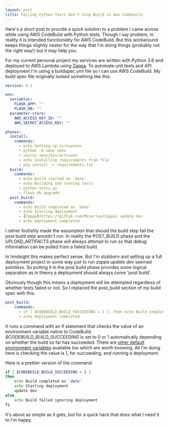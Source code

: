 ```yaml
---
layout: post
title: Failing Python Tests Don't Stop Build in Aws Codebuild
---
```


Here's a short post to provide a quick solution to a problem I came across while using AWS CodeBuild with Python tests. Though I say problem, in reality it is intended functionality for AWS CodeBuild. But this workaround keeps things slightly neater for the way that I'm doing things (probably not the right way!) but it may help you.

For my current personal project my services are written with Python 3.6 and deployed to AWS Lambda using [Zappa](https://github.com/Miserlou/Zappa). To automate unit tests and API deployment I'm using a buildspec.yml file so I can use AWS CodeBuild. My build spec file originally looked something like this:

```yaml
version: 0.2

env:
  variables:
    FLASK_APP: ""
    FLASK_DB: ""
  parameter-store:
    AWS_ACCESS_KEY_ID: ""
    AWS_SECRET_ACCESS_KEY: ""

phases:
  install:
    commands:
      - echo Setting up virtualenv
      - python -m venv venv
      - source venv/bin/activate
      - echo Installing requirements from file
      - pip install -r requirements.txt
  build:
    commands:
      - echo Build started on `date`
      - echo Building and running tests
      - python tests.py
      - flask db upgrade
  post_build:
    commands:
      - echo Build completed on `date`
      - echo Starting deployment
      - [Zappa](https://github.com/Miserlou/Zappa) update dev
      - echo Deployment completed
```

I rather foolishly made the assumption that should the build step fail the post build step wouldn't run. In reality the POST_BUILD phase and the UPLOAD_ARTIFACTS phase will always attempt to run so that debug information can be pulled from a failed build.

In hindsight this makes perfect sense. But I'm stubborn and setting up a full deployment project in some way just to run *zappa update dev* seemed pointless. So putting it in the post build phase provides some logical separation as in theory a deployment should always come 'post build'.

Obviously though this means a deployment will be attempted regardless of whether tests failed or not. So I replaced the post_build section of my build spec with this.

```yaml
post_build:
    commands:
      - if [ $CODEBUILD_BUILD_SUCCEEDING = 1 ]; then echo Build completed on `date`; echo Starting deployment; [Zappa](https://github.com/Miserlou/Zappa) update dev; else echo Build failed ignoring deployment; fi
      - echo Deployment completed
```

It runs a command with an if statement that checks the value of an environment variable native to CodeBuild. *$CODEBUILD_BUILD_SUCCEEDING* is set to 0 or 1 automatically depending on whether the build so far has succeeded. There are [other default environment variables](https://docs.aws.amazon.com/codebuild/latest/userguide/build-env-ref-env-vars.html) available too which are worth knowing. All I'm doing here is checking the value is 1, for succeeding, and running a deployment.

Here is a prettier version of the command.

```bash
if [ $CODEBUILD_BUILD_SUCCEEDING = 1 ]
then 
    echo Build completed on `date` 
    echo Starting deployment 
    update dev 
else 
    echo Build failed ignoring deployment 
fi
```

It's about as simple as it gets, but for a quick hack that does what I need it to I'm happy.